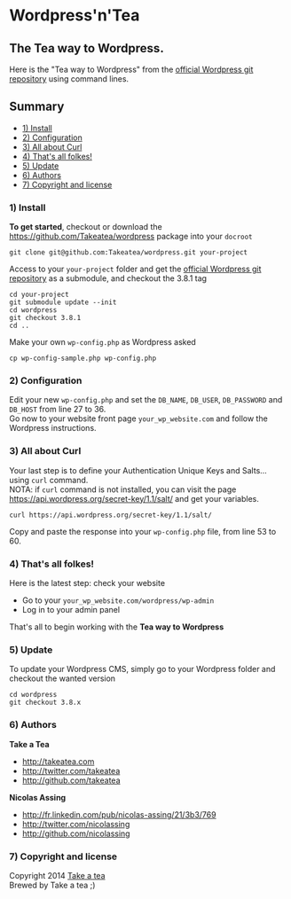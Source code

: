 # Wordpress'n'Tea


## The Tea way to Wordpress.

Here is the "Tea way to Wordpress" from the [official Wordpress git repository](https://github.com/wordpress/wordpress) using command lines.


## Summary

+ [1) Install](#1-install)
+ [2) Configuration](#2-configuration)
+ [3) All about Curl](#3-all-about-curl)
+ [4) That's all folkes!](#4-thats-all-folkes)
+ [5) Update](#5-update)
+ [6) Authors](#6-authors)
+ [7) Copyright and license](#7-copyright-and-license)


### 1) Install

**To get started**, checkout or download the https://github.com/Takeatea/wordpress package into your `docroot`

```Shell
git clone git@github.com:Takeatea/wordpress.git your-project
```

Access to your `your-project` folder and get the [official Wordpress git repository](https://github.com/wordpress/wordpress) as a submodule, and checkout the 3.8.1 tag

```Shell
cd your-project
git submodule update --init
cd wordpress
git checkout 3.8.1
cd ..
```

Make your own `wp-config.php` as Wordpress asked

```Shell
cp wp-config-sample.php wp-config.php
```


### 2) Configuration

Edit your new `wp-config.php` and set the `DB_NAME`, `DB_USER`, `DB_PASSWORD` and `DB_HOST` from line 27 to 36.  
Go now to your website front page `your_wp_website.com` and follow the Wordpress instructions.


### 3) All about Curl

Your last step is to define your Authentication Unique Keys and Salts... using `curl` command.  
NOTA: if `curl` command is not installed, you can visit the page https://api.wordpress.org/secret-key/1.1/salt/ and get your variables.

```Shell
curl https://api.wordpress.org/secret-key/1.1/salt/
```

Copy and paste the response into your `wp-config.php` file, from line 53 to 60.


### 4) That's all folkes!

Here is the latest step: check your website

+ Go to your `your_wp_website.com/wordpress/wp-admin`
+ Log in to your admin panel

That's all to begin working with the **Tea way to Wordpress**


### 5) Update

To update your Wordpress CMS, simply go to your Wordpress folder and checkout the wanted version

```Shell
cd wordpress
git checkout 3.8.x
```


### 6) Authors

**Take a Tea**

+ http://takeatea.com
+ http://twitter.com/takeatea
+ http://github.com/takeatea

**Nicolas Assing**

+ http://fr.linkedin.com/pub/nicolas-assing/21/3b3/769
+ http://twitter.com/nicolassing
+ http://github.com/nicolassing


### 7) Copyright and license

Copyright 2014 [Take a tea](http://takeatea.com "Take a tea")  
Brewed by Take a tea ;)
